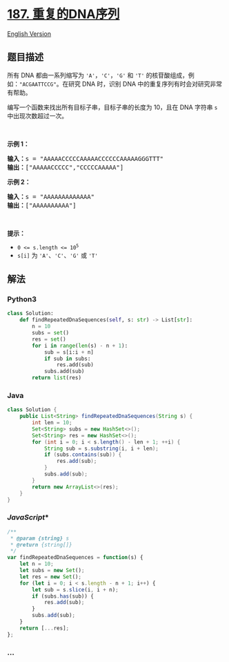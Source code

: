 # [187. 重复的DNA序列](https://leetcode-cn.com/problems/repeated-dna-sequences)

[English Version](/solution/0100-0199/0187.Repeated%20DNA%20Sequences/README_EN.md)

## 题目描述

<!-- 这里写题目描述 -->

<p>所有 DNA 都由一系列缩写为 <code>'A'</code>，<code>'C'</code>，<code>'G'</code> 和 <code>'T'</code> 的核苷酸组成，例如：<code>"ACGAATTCCG"</code>。在研究 DNA 时，识别 DNA 中的重复序列有时会对研究非常有帮助。</p>

<p>编写一个函数来找出所有目标子串，目标子串的长度为 10，且在 DNA 字符串 <code>s</code> 中出现次数超过一次。</p>

<p> </p>

<p><strong>示例 1：</strong></p>

<pre>
<strong>输入：</strong>s = "AAAAACCCCCAAAAACCCCCCAAAAAGGGTTT"
<strong>输出：</strong>["AAAAACCCCC","CCCCCAAAAA"]
</pre>

<p><strong>示例 2：</strong></p>

<pre>
<strong>输入：</strong>s = "AAAAAAAAAAAAA"
<strong>输出：</strong>["AAAAAAAAAA"]
</pre>

<p> </p>

<p><strong>提示：</strong></p>

<ul>
	<li><code>0 <= s.length <= 10<sup>5</sup></code></li>
	<li><code>s[i]</code> 为 <code>'A'</code>、<code>'C'</code>、<code>'G'</code> 或 <code>'T'</code></li>
</ul>


## 解法

<!-- 这里可写通用的实现逻辑 -->

<!-- tabs:start -->

### **Python3**

<!-- 这里可写当前语言的特殊实现逻辑 -->

```python
class Solution:
    def findRepeatedDnaSequences(self, s: str) -> List[str]:
        n = 10
        subs = set()
        res = set()
        for i in range(len(s) - n + 1):
            sub = s[i:i + n]
            if sub in subs:
                res.add(sub)
            subs.add(sub)
        return list(res)
```

### **Java**

<!-- 这里可写当前语言的特殊实现逻辑 -->

```java
class Solution {
    public List<String> findRepeatedDnaSequences(String s) {
        int len = 10;
        Set<String> subs = new HashSet<>();
        Set<String> res = new HashSet<>();
        for (int i = 0; i < s.length() - len + 1; ++i) {
            String sub = s.substring(i, i + len);
            if (subs.contains(sub)) {
                res.add(sub);
            }
            subs.add(sub);
        }
        return new ArrayList<>(res);
    }
}
```

### *JavaScript**

```js
/**
 * @param {string} s
 * @return {string[]}
 */
var findRepeatedDnaSequences = function(s) {
    let n = 10;
    let subs = new Set();
    let res = new Set();
    for (let i = 0; i < s.length - n + 1; i++) {
        let sub = s.slice(i, i + n);
        if (subs.has(sub)) {
            res.add(sub);
        }
        subs.add(sub);
    }
    return [...res];
};
```

### **...**

```

```

<!-- tabs:end -->
